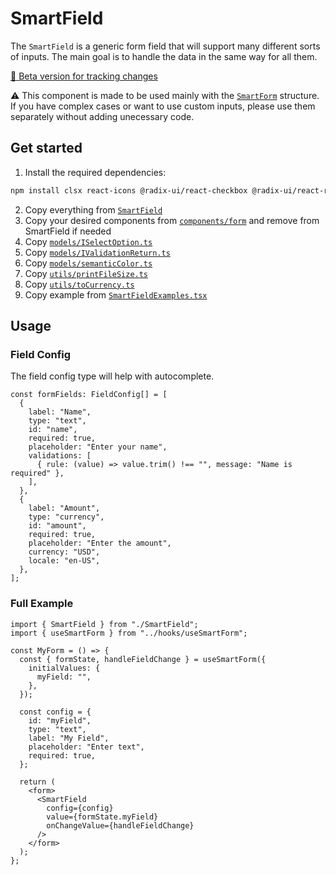 # SmartField

The `SmartField` is a generic form field that will support many different sorts of inputs. The main goal is to handle the data in the same way for all them.

[🔗 Beta version for tracking changes](https://github.com/joaozenaro/park-hub/pull/41)

⚠ This component is made to be used mainly with the [`SmartForm`](./SmartForm.md) structure. If you have complex cases or want to use custom inputs, please use them separately without adding unecessary code.

## Get started

1. Install the required dependencies:

```bash
npm install clsx react-icons @radix-ui/react-checkbox @radix-ui/react-radio-group @radix-ui/react-select @radix-ui/react-slider @radix-ui/react-slot
```
2. Copy everything from [`SmartField`](../src/components/form/SmartField/)
3. Copy your desired components from [`components/form`](../src/components/form) and remove from SmartField if needed
4. Copy [`models/ISelectOption.ts`](../src/models/ISelectOption.ts)
5. Copy [`models/IValidationReturn.ts`](../src/models/IValidationReturn.ts)
6. Copy [`models/semanticColor.ts`](../src/models/semanticColor.ts)
7. Copy [`utils/printFileSize.ts`](../src/utils/printFileSize.ts)
8. Copy [`utils/toCurrency.ts`](../src/utils/toCurrency.ts)
9. Copy example from [`SmartFieldExamples.tsx`](../src/examples/SmartFieldExamples.tsx)

## Usage 

### Field Config

The field config type will help with autocomplete.

```tsx
const formFields: FieldConfig[] = [
  {
    label: "Name",
    type: "text",
    id: "name",
    required: true,
    placeholder: "Enter your name",
    validations: [
      { rule: (value) => value.trim() !== "", message: "Name is required" },
    ],
  },
  {
    label: "Amount",
    type: "currency",
    id: "amount",
    required: true,
    placeholder: "Enter the amount",
    currency: "USD",
    locale: "en-US",
  },
];
```
### Full Example
```tsx
import { SmartField } from "./SmartField";
import { useSmartForm } from "../hooks/useSmartForm";

const MyForm = () => {
  const { formState, handleFieldChange } = useSmartForm({
    initialValues: {
      myField: "",
    },
  });

  const config = {
    id: "myField",
    type: "text",
    label: "My Field",
    placeholder: "Enter text",
    required: true,
  };

  return (
    <form>
      <SmartField
        config={config}
        value={formState.myField}
        onChangeValue={handleFieldChange}
      />
    </form>
  );
};
```